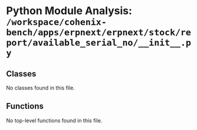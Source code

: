 # Python Module Analysis: `/workspace/cohenix-bench/apps/erpnext/erpnext/stock/report/available_serial_no/__init__.py`

## Classes

No classes found in this file.


## Functions

No top-level functions found in this file.
